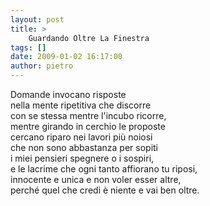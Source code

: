 ```yaml
---
layout: post
title: >
    Guardando Oltre La Finestra
tags: []
date: 2009-01-02 16:17:00
author: pietro
---
```

Domande invocano risposte<br/>nella mente ripetitiva che discorre<br/>con se stessa mentre l'incubo ricorre,<br/>mentre girando in cerchio le proposte<br/>cercano riparo nei lavori più noiosi<br/>che non sono abbastanza per sopiti<br/>i miei pensieri spegnere o i sospiri,<br/>e le lacrime che ogni tanto affiorano tu riposi,<br/>innocente e unica e non voler esser altre,<br/>perché quel che credi è niente e vai ben oltre.
